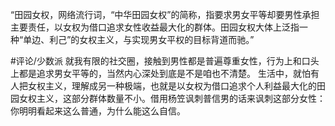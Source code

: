 “田园女权，网络流行词，“中华田园女权”的简称，指要求男女平等却要男性承担主要责任，以女权为借口追求女性收益最大化的群体。田园女权大体上泛指一种“单边、利己”的女权主义，与实现男女平权的目标背道而驰。”

#评论/少数派
就我有限的社交圈，接触到男性都是普遍尊重女性，行为上和口头上都是追求男女平等的，当然内心深处到底是不是咱也不清楚。
生活中，就怕有人把女权主义，理解成另一种极端，也就是以女权为借口追求个人利益最大化的田园女权主义，这部分群体数量不小。借用杨笠讽刺普信男的话来讽刺这部分女性：你明明看起来这么普通，为什么能这么自信。

